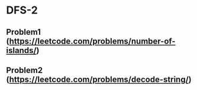 # DFS-2

## Problem1 (https://leetcode.com/problems/number-of-islands/)


## Problem2 (https://leetcode.com/problems/decode-string/)
